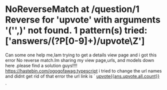 
# NoReverseMatch at /question/1 Reverse for 'upvote' with arguments '('',)' not found. 1 pattern(s) tried: ['answers/(?P<id>[0-9]+)/upvote\\Z']

Can some one help me,Iam trying to get a details view page and i got this error No reverse match.Im sharing my view page,urls, and models down here .please find a solution guys!!!!
https://hastebin.com/ogogofawag.typescript
i tried to change the url names and didnt get rid of that error the url link is
`
<a href="{%url 'upvote' ans.id %}">upvote<span>{{ans.upvote.all.count}}</span></a>

`

        